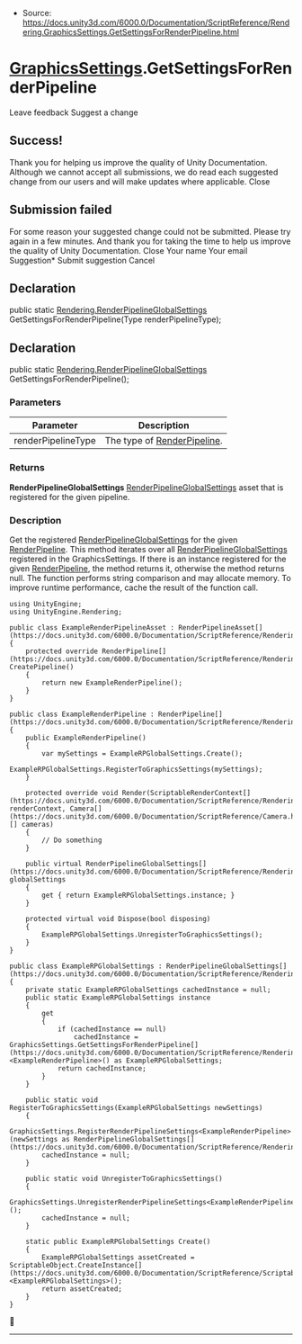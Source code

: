 * Source: https://docs.unity3d.com/6000.0/Documentation/ScriptReference/Rendering.GraphicsSettings.GetSettingsForRenderPipeline.html

#  [GraphicsSettings](https://docs.unity3d.com/6000.0/Documentation/ScriptReference/Rendering.GraphicsSettings.html).GetSettingsForRenderPipeline
Leave feedback
Suggest a change
## Success!
Thank you for helping us improve the quality of Unity Documentation. Although we cannot accept all submissions, we do read each suggested change from our users and will make updates where applicable.
Close
## Submission failed
For some reason your suggested change could not be submitted. Please <a>try again</a> in a few minutes. And thank you for taking the time to help us improve the quality of Unity Documentation.
Close
Your name Your email Suggestion* Submit suggestion
Cancel
## Declaration
public static [Rendering.RenderPipelineGlobalSettings](https://docs.unity3d.com/6000.0/Documentation/ScriptReference/Rendering.RenderPipelineGlobalSettings.html) GetSettingsForRenderPipeline(Type renderPipelineType); 
## Declaration
public static [Rendering.RenderPipelineGlobalSettings](https://docs.unity3d.com/6000.0/Documentation/ScriptReference/Rendering.RenderPipelineGlobalSettings.html) GetSettingsForRenderPipeline(); 
### Parameters
Parameter | Description  
---|---  
renderPipelineType | The type of [RenderPipeline](https://docs.unity3d.com/6000.0/Documentation/ScriptReference/Rendering.RenderPipeline.html).  
### Returns
**RenderPipelineGlobalSettings** [RenderPipelineGlobalSettings](https://docs.unity3d.com/6000.0/Documentation/ScriptReference/Rendering.RenderPipelineGlobalSettings.html) asset that is registered for the given pipeline. 
### Description
Get the registered [RenderPipelineGlobalSettings](https://docs.unity3d.com/6000.0/Documentation/ScriptReference/Rendering.RenderPipelineGlobalSettings.html) for the given [RenderPipeline](https://docs.unity3d.com/6000.0/Documentation/ScriptReference/Rendering.RenderPipeline.html).
This method iterates over all [RenderPipelineGlobalSettings](https://docs.unity3d.com/6000.0/Documentation/ScriptReference/Rendering.RenderPipelineGlobalSettings.html) registered in the GraphicsSettings. If there is an instance registered for the given [RenderPipeline](https://docs.unity3d.com/6000.0/Documentation/ScriptReference/Rendering.RenderPipeline.html), the method returns it, otherwise the method returns null. The function performs string comparison and may allocate memory. To improve runtime performance, cache the result of the function call.
```
using UnityEngine;
using UnityEngine.Rendering;  
  
public class ExampleRenderPipelineAsset : RenderPipelineAsset[](https://docs.unity3d.com/6000.0/Documentation/ScriptReference/Rendering.RenderPipelineAsset.html)
{
    protected override RenderPipeline[](https://docs.unity3d.com/6000.0/Documentation/ScriptReference/Rendering.RenderPipeline.html) CreatePipeline()
    {
        return new ExampleRenderPipeline();
    }
}  
  
public class ExampleRenderPipeline : RenderPipeline[](https://docs.unity3d.com/6000.0/Documentation/ScriptReference/Rendering.RenderPipeline.html)
{
    public ExampleRenderPipeline()
    {
        var mySettings = ExampleRPGlobalSettings.Create();
        ExampleRPGlobalSettings.RegisterToGraphicsSettings(mySettings);
    }  
  
    protected override void Render(ScriptableRenderContext[](https://docs.unity3d.com/6000.0/Documentation/ScriptReference/Rendering.ScriptableRenderContext.html) renderContext, Camera[](https://docs.unity3d.com/6000.0/Documentation/ScriptReference/Camera.html)[] cameras)
    {
        // Do something
    }  
  
    public virtual RenderPipelineGlobalSettings[](https://docs.unity3d.com/6000.0/Documentation/ScriptReference/Rendering.RenderPipelineGlobalSettings.html) globalSettings
    {
        get { return ExampleRPGlobalSettings.instance; }
    }  
  
    protected virtual void Dispose(bool disposing)
    {
        ExampleRPGlobalSettings.UnregisterToGraphicsSettings();
    }
}  
  
public class ExampleRPGlobalSettings : RenderPipelineGlobalSettings[](https://docs.unity3d.com/6000.0/Documentation/ScriptReference/Rendering.RenderPipelineGlobalSettings.html)
{
    private static ExampleRPGlobalSettings cachedInstance = null;
    public static ExampleRPGlobalSettings instance
    {
        get
        {
            if (cachedInstance == null)
                cachedInstance = GraphicsSettings.GetSettingsForRenderPipeline[](https://docs.unity3d.com/6000.0/Documentation/ScriptReference/Rendering.GraphicsSettings.GetSettingsForRenderPipeline.html)<ExampleRenderPipeline>() as ExampleRPGlobalSettings;
            return cachedInstance;
        }
    }  
  
    public static void RegisterToGraphicsSettings(ExampleRPGlobalSettings newSettings)
    {
        GraphicsSettings.RegisterRenderPipelineSettings<ExampleRenderPipeline>(newSettings as RenderPipelineGlobalSettings[](https://docs.unity3d.com/6000.0/Documentation/ScriptReference/Rendering.RenderPipelineGlobalSettings.html));
        cachedInstance = null;
    }  
  
    public static void UnregisterToGraphicsSettings()
    {
        GraphicsSettings.UnregisterRenderPipelineSettings<ExampleRenderPipeline>();
        cachedInstance = null;
    }  
  
    static public ExampleRPGlobalSettings Create()
    {
        ExampleRPGlobalSettings assetCreated = ScriptableObject.CreateInstance[](https://docs.unity3d.com/6000.0/Documentation/ScriptReference/ScriptableObject.CreateInstance.html)<ExampleRPGlobalSettings>();
        return assetCreated;
    }
}

```

* * *
